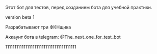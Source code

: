 Этот бот для тестов, перед созданием бота для учебной практики.

version beta 1

Разрабатывают три ФКНщика

Аккаунт бота в telegram:
@The_next_one_for_test_bot


111111111111111111111111111111111111111
